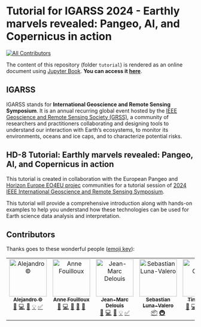 # Tutorial for IGARSS 2024 - Earthly marvels revealed: Pangeo, AI, and Copernicus in action
<!-- ALL-CONTRIBUTORS-BADGE:START - Do not remove or modify this section -->
[![All Contributors](https://img.shields.io/badge/all_contributors-6-orange.svg?style=flat-square)](#contributors-)
<!-- ALL-CONTRIBUTORS-BADGE:END -->

The content of this repository (folder `tutorial`) is rendered as an online document using [Jupyter Book](https://jupyterbook.org/en/stable/intro.html). **You can access it [here](https://pangeo-data.github.io/pangeo-igarss2024)**.

## IGARSS
IGARSS stands for **International Geoscience and Remote Sensing Symposium**. It is an annual recurring global event hosted by the [IEEE Geoscience and Remote Sensing Society (GRSS)](https://www.grss-ieee.org), a community of researchers and practitioners collaborating and designing tools to understand our interaction with Earth’s ecosystems, to monitor its environments, oceans and ice caps, and to characterize potential risks. 

## HD-8 Tutorial: Earthly marvels revealed: Pangeo, AI, and Copernicus in action 
This tutorial is created in collaboration with the European Pangeo and [Horizon Europe EO4EU projec](https://www.eo4eu.eu) communities for a tutorial session of [2024 IEEE International Geoscience and Remote Sensing Symposium](https://www.2024.ieeeigarss.org/tutorials.php#tut8).

This tutorial will provide a comprehensive introduction along with hands-on examples to help you understand how these technologies can be used for Earth science data analysis and interpretation.

## Contributors

Thanks goes to these wonderful people ([emoji key](https://allcontributors.org/docs/en/emoji-key)):

<!-- ALL-CONTRIBUTORS-LIST:START - Do not remove or modify this section -->
<!-- prettier-ignore-start -->
<!-- markdownlint-disable -->
<table>
  <tbody>
    <tr>
      <td align="center" valign="top" width="14.28%"><a href="https://github.com/acocac"><img src="https://avatars.githubusercontent.com/u/13321552?v=4?s=100" width="100px;" alt="Alejandro ©"/><br /><sub><b>Alejandro ©</b></sub></a><br /><a href="#design-acocac" title="Design">🎨</a> <a href="#code-acocac" title="Code">💻</a> <a href="#research-acocac" title="Research">🔬</a> <a href="#example-acocac" title="Examples">💡</a> <a href="#tutorial-acocac" title="Tutorials">✅</a></td>
      <td align="center" valign="top" width="14.28%"><a href="http://annefou.github.io"><img src="https://avatars.githubusercontent.com/u/8168508?v=4?s=100" width="100px;" alt="Anne Fouilloux"/><br /><sub><b>Anne Fouilloux</b></sub></a><br /><a href="#design-annefou" title="Design">🎨</a> <a href="#code-annefou" title="Code">💻</a> <a href="#review-annefou" title="Reviewed Pull Requests">👀</a> <a href="#projectManagement-annefou" title="Project Management">📆</a> <a href="#maintenance-annefou" title="Maintenance">🚧</a></td>
      <td align="center" valign="top" width="14.28%"><a href="https://github.com/jmdelouis"><img src="https://avatars.githubusercontent.com/u/119950646?v=4?s=100" width="100px;" alt="Jean-Marc Delouis"/><br /><sub><b>Jean-Marc Delouis</b></sub></a><br /><a href="#design-jmdelouis" title="Design">🎨</a> <a href="#code-jmdelouis" title="Code">💻</a> <a href="#research-jmdelouis" title="Research">🔬</a> <a href="#example-jmdelouis" title="Examples">💡</a> <a href="#tutorial-jmdelouis" title="Tutorials">✅</a></td>
      <td align="center" valign="top" width="14.28%"><a href="https://uk.linkedin.com/in/sebastianlunavalero/en"><img src="https://avatars.githubusercontent.com/u/5345517?v=4?s=100" width="100px;" alt="Sebastian Luna-Valero"/><br /><sub><b>Sebastian Luna-Valero</b></sub></a><br /><a href="#platform-sebastian-luna-valero" title="Packaging/porting to new platform">📦</a> <a href="#infra-sebastian-luna-valero" title="Infrastructure (Hosting, Build-Tools, etc)">🚇</a></td>
      <td align="center" valign="top" width="14.28%"><a href="https://github.com/tinaok"><img src="https://avatars.githubusercontent.com/u/46813815?v=4?s=100" width="100px;" alt="Tina Odaka"/><br /><sub><b>Tina Odaka</b></sub></a><br /><a href="#design-tinaok" title="Design">🎨</a> <a href="#code-tinaok" title="Code">💻</a> <a href="#review-tinaok" title="Reviewed Pull Requests">👀</a> <a href="#test-tinaok" title="Tests">⚠️</a> <a href="#tutorial-tinaok" title="Tutorials">✅</a></td>
      <td align="center" valign="top" width="14.28%"><a href="https://github.com/pl-marasco"><img src="https://avatars.githubusercontent.com/u/22492773?v=4?s=100" width="100px;" alt="pl.marasco"/><br /><sub><b>pl.marasco</b></sub></a><br /><a href="#ideas-pl-marasco" title="Ideas, Planning, & Feedback">🤔</a></td>
    </tr>
  </tbody>
</table>

<!-- markdownlint-restore -->
<!-- prettier-ignore-end -->

<!-- ALL-CONTRIBUTORS-LIST:END -->
